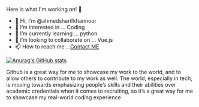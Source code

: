 Here is what I'm working on! 👋


- 👋 Hi, I’m @ahmedsharifkhannoor
- 👀 I’m interested in ...  Coding
- 🌱 I’m currently learning ...  python
- 💞️ I’m looking to collaborate on ...  Vue.js
- 📫 How to reach me ...[Contact ME](https://ahmedsharifkhan.gq)


[![Anurag's GitHub stats](https://github-readme-stats.vercel.app/api?username=ahmedsharifkhannoor)](https://github.com/anuraghazra/github-readme-stats)




Github is a great way for me to showcase my work to the world, and to allow others to contribute to my work as well. The world, especially in tech, is moving towards emphasizing people’s skills and their abilities over academic credentials when it comes to recruiting, so it’s a great way for me to showcase my real-world coding experience
